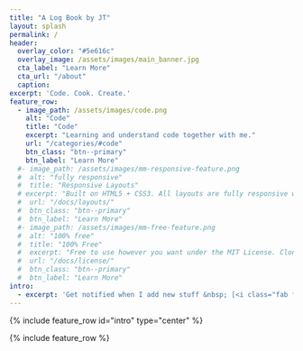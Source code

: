 ```yaml
---
title: "A Log Book by JT"
layout: splash
permalink: /
header:
  overlay_color: "#5e616c"
  overlay_image: /assets/images/main_banner.jpg
  cta_label: "Learn More"
  cta_url: "/about"
  caption:
excerpt: 'Code. Cook. Create.'
feature_row:
  - image_path: /assets/images/code.png
    alt: "Code"
    title: "Code"
    excerpt: "Learning and understand code together with me."
    url: "/categories/#code"
    btn_class: "btn--primary"
    btn_label: "Learn More"
  #- image_path: /assets/images/mm-responsive-feature.png
  #  alt: "fully responsive"
  #  title: "Responsive Layouts"
  # excerpt: "Built on HTML5 + CSS3. All layouts are fully responsive with helpers to augment your content."
  #  url: "/docs/layouts/"
  #  btn_class: "btn--primary"
  #  btn_label: "Learn More"
  #- image_path: /assets/images/mm-free-feature.png
  #  alt: "100% free"
  #  title: "100% Free"
  #  excerpt: "Free to use however you want under the MIT License. Clone it, fork it, customize it, whatever!"
  #  url: "/docs/license/"
  #  btn_class: "btn--primary"
  #  btn_label: "Learn More"
intro:
  - excerpt: 'Get notified when I add new stuff &nbsp; [<i class="fab fa-twitter"></i> @jay_2510](https://twitter.com/jay_2510){: .btn .btn--twitter} <!-- [<i class="fab fa-paypal"></i> Tip Me](https://www.paypal.me/mmistakes){: .btn .btn--primary} -->'
---
```


{% include feature_row id="intro" type="center" %}

{% include feature_row %}